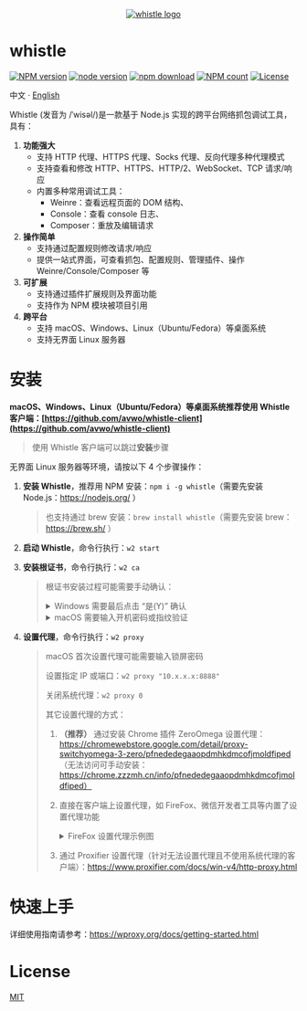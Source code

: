 <p align="center">
  <a href="https://avwo.github.io/whistle/">
    <img alt="whistle logo" src="https://user-images.githubusercontent.com/11450939/168828068-99e38862-d5fc-42bc-b5ab-6262b2ca27d6.png">
  </a>
</p>

# whistle

[![NPM version](https://img.shields.io/npm/v/whistle.svg?style=flat-square)](https://npmjs.org/package/whistle)
[![node version](https://img.shields.io/badge/node.js->=_8-green.svg?style=flat-square)](http://nodejs.org/download/)
[![npm download](https://img.shields.io/npm/dm/whistle.svg?style=flat-square)](https://npmjs.org/package/whistle)
[![NPM count](https://img.shields.io/npm/dt/whistle.svg?style=flat-square)](https://www.npmjs.com/package/whistle)
[![License](https://img.shields.io/aur/license/whistle?style=flat-square)](https://www.npmjs.com/package/whistle)

中文 · [English](./README-en_US.md)

Whistle (发音为 /ˈwisəl/)是一款基于 Node.js 实现的跨平台网络抓包调试工具，具有：
1. **功能强大**
   - 支持 HTTP 代理、HTTPS 代理、Socks 代理、反向代理多种代理模式
   - 支持查看和修改 HTTP、HTTPS、HTTP/2、WebSocket、TCP 请求/响应
   - 内置多种常用调试工具：
     - Weinre：查看远程页面的 DOM 结构、
     - Console：查看 console 日志、
     - Composer：重放及编辑请求
2. **操作简单**
   - 支持通过配置规则修改请求/响应
   - 提供一站式界面，可查看抓包、配置规则、管理插件、操作 Weinre/Console/Composer 等
3. **可扩展**
   - 支持通过插件扩展规则及界面功能
   - 支持作为 NPM 模块被项目引用
4. **跨平台**
   - 支持 macOS、Windows、Linux（Ubuntu/Fedora）等桌面系统
   - 支持无界面 Linux 服务器

# 安装

**macOS、Windows、Linux（Ubuntu/Fedora）等桌面系统推荐使用 Whistle 客户端：[https://github.com/avwo/whistle-client](https://github.com/avwo/whistle-client)**

>  使用 Whistle 客户端可以跳过**安装**步骤

无界面 Linux 服务器等环境，请按以下 4 个步骤操作：

1. **安装 Whistle**，推荐用 NPM 安装：`npm i -g whistle`（需要先安装 Node.js：https://nodejs.org/ ）

   > 也支持通过 brew 安装：`brew install whistle`（需要先安装 brew：https://brew.sh/ ）

2. **启动 Whistle**，命令行执行：`w2 start`

3. **安装根证书**，命令行执行：`w2 ca`

   > 根证书安装过程可能需要手动确认：
   >
   > <details>
   >   <summary>Windows 需要最后点击 “是(Y)” 确认</summary>
   >   <img alt="点击 是(Y)" width="420" src="https://user-images.githubusercontent.com/11450939/168846905-384e0540-e02f-46de-81d7-e395a496f032.jpeg">
   > </details>
   >
   > <details>
   >   <summary>macOS 需要输入开机密码或指纹验证</summary>
   >   <img alt="输入开机密码" width="330" src="https://user-images.githubusercontent.com/11450939/176977027-4a7b06a0-64f6-4580-b983-312515e9cd4e.png">
   >   <img alt="输入指纹" width="330" src="https://user-images.githubusercontent.com/11450939/168847123-e66845d0-6002-4f24-874f-b6943f7f376b.png">
   > </details>
   >

4. **设置代理**，命令行执行：`w2 proxy`

   > macOS 首次设置代理可能需要输入锁屏密码
   >
   > 设置指定 IP 或端口：`w2 proxy "10.x.x.x:8888"`
   >
   > 关闭系统代理：`w2 proxy 0`
   >
   > 其它设置代理的方式：
   >
   > 1. **（推荐）** 通过安装 Chrome 插件 ZeroOmega 设置代理：https://chromewebstore.google.com/detail/proxy-switchyomega-3-zero/pfnededegaaopdmhkdmcofjmoldfiped （无法访问可手动安装：https://chrome.zzzmh.cn/info/pfnededegaaopdmhkdmcofjmoldfiped）
   >
   > 2. 直接在客户端上设置代理，如 FireFox、微信开发者工具等内置了设置代理功能
   >
   >    <details>
   >      <summary>FireFox 设置代理示例图</summary>
   >        <img width="1000" alt="image" src="https://github.com/user-attachments/assets/98c1ec5d-4955-4e23-a49a-c1015b128d9d" /> 
   >    </details>
   >
   > 3. 通过 Proxifier 设置代理（针对无法设置代理且不使用系统代理的客户端）：https://www.proxifier.com/docs/win-v4/http-proxy.html
   >


# 快速上手
详细使用指南请参考：https://wproxy.org/docs/getting-started.html

# License

[MIT](./LICENSE)

